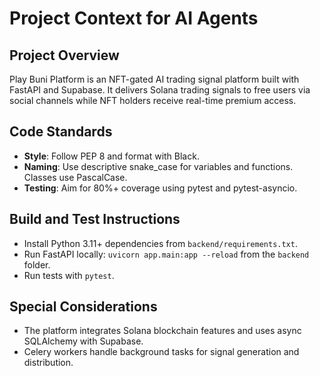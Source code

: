 # Project Context for AI Agents

## Project Overview
Play Buni Platform is an NFT-gated AI trading signal platform built with FastAPI and Supabase. It delivers Solana trading signals to free users via social channels while NFT holders receive real-time premium access.

## Code Standards
- **Style**: Follow PEP 8 and format with Black.
- **Naming**: Use descriptive snake_case for variables and functions. Classes use PascalCase.
- **Testing**: Aim for 80%+ coverage using pytest and pytest-asyncio.

## Build and Test Instructions
- Install Python 3.11+ dependencies from `backend/requirements.txt`.
- Run FastAPI locally: `uvicorn app.main:app --reload` from the `backend` folder.
- Run tests with `pytest`.

## Special Considerations
- The platform integrates Solana blockchain features and uses async SQLAlchemy with Supabase.
- Celery workers handle background tasks for signal generation and distribution.
